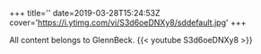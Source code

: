 +++
title=''
date=2019-03-28T15:24:53Z
cover='https://i.ytimg.com/vi/S3d6oeDNXy8/sddefault.jpg'
+++

All content belongs to GlennBeck.
{{< youtube S3d6oeDNXy8 >}}
